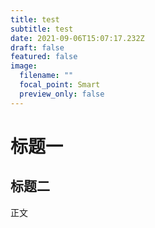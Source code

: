 ```yaml
---
title: test
subtitle: test
date: 2021-09-06T15:07:17.232Z
draft: false
featured: false
image:
  filename: ""
  focal_point: Smart
  preview_only: false
---
```

# 标题一
## 标题二
 正文